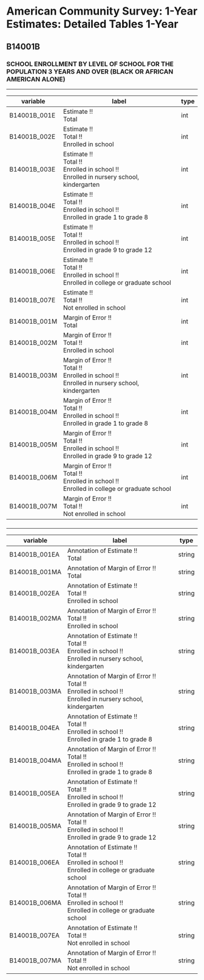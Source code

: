 # American Community Survey: 1-Year Estimates: Detailed Tables 1-Year

## B14001B

### SCHOOL ENROLLMENT BY LEVEL OF SCHOOL FOR THE POPULATION 3 YEARS AND OVER (BLACK OR AFRICAN AMERICAN ALONE)

___

| variable | label | type |
| ----- | ----- | ----- |
| B14001B_001E | Estimate !!<br>Total | int |
| B14001B_002E | Estimate !!<br>Total !!<br>Enrolled in school | int |
| B14001B_003E | Estimate !!<br>Total !!<br>Enrolled in school !!<br>Enrolled in nursery school, kindergarten | int |
| B14001B_004E | Estimate !!<br>Total !!<br>Enrolled in school !!<br>Enrolled in grade 1 to grade 8 | int |
| B14001B_005E | Estimate !!<br>Total !!<br>Enrolled in school !!<br>Enrolled in grade 9 to grade 12 | int |
| B14001B_006E | Estimate !!<br>Total !!<br>Enrolled in school !!<br>Enrolled in college or graduate school | int |
| B14001B_007E | Estimate !!<br>Total !!<br>Not enrolled in school | int |
| B14001B_001M | Margin of Error !!<br>Total | int |
| B14001B_002M | Margin of Error !!<br>Total !!<br>Enrolled in school | int |
| B14001B_003M | Margin of Error !!<br>Total !!<br>Enrolled in school !!<br>Enrolled in nursery school, kindergarten | int |
| B14001B_004M | Margin of Error !!<br>Total !!<br>Enrolled in school !!<br>Enrolled in grade 1 to grade 8 | int |
| B14001B_005M | Margin of Error !!<br>Total !!<br>Enrolled in school !!<br>Enrolled in grade 9 to grade 12 | int |
| B14001B_006M | Margin of Error !!<br>Total !!<br>Enrolled in school !!<br>Enrolled in college or graduate school | int |
| B14001B_007M | Margin of Error !!<br>Total !!<br>Not enrolled in school | int |
### 

___

| variable | label | type |
| ----- | ----- | ----- |
| B14001B_001EA | Annotation of Estimate !!<br>Total | string |
| B14001B_001MA | Annotation of Margin of Error !!<br>Total | string |
| B14001B_002EA | Annotation of Estimate !!<br>Total !!<br>Enrolled in school | string |
| B14001B_002MA | Annotation of Margin of Error !!<br>Total !!<br>Enrolled in school | string |
| B14001B_003EA | Annotation of Estimate !!<br>Total !!<br>Enrolled in school !!<br>Enrolled in nursery school, kindergarten | string |
| B14001B_003MA | Annotation of Margin of Error !!<br>Total !!<br>Enrolled in school !!<br>Enrolled in nursery school, kindergarten | string |
| B14001B_004EA | Annotation of Estimate !!<br>Total !!<br>Enrolled in school !!<br>Enrolled in grade 1 to grade 8 | string |
| B14001B_004MA | Annotation of Margin of Error !!<br>Total !!<br>Enrolled in school !!<br>Enrolled in grade 1 to grade 8 | string |
| B14001B_005EA | Annotation of Estimate !!<br>Total !!<br>Enrolled in school !!<br>Enrolled in grade 9 to grade 12 | string |
| B14001B_005MA | Annotation of Margin of Error !!<br>Total !!<br>Enrolled in school !!<br>Enrolled in grade 9 to grade 12 | string |
| B14001B_006EA | Annotation of Estimate !!<br>Total !!<br>Enrolled in school !!<br>Enrolled in college or graduate school | string |
| B14001B_006MA | Annotation of Margin of Error !!<br>Total !!<br>Enrolled in school !!<br>Enrolled in college or graduate school | string |
| B14001B_007EA | Annotation of Estimate !!<br>Total !!<br>Not enrolled in school | string |
| B14001B_007MA | Annotation of Margin of Error !!<br>Total !!<br>Not enrolled in school | string |

